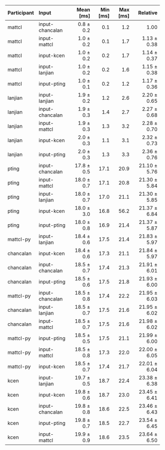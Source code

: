 | Participant | Input | Mean [ms] | Min [ms] | Max [ms] | Relative |
|:---|:---|---:|---:|---:|---:|
| mattcl | input-chancalan | 0.8 ± 0.2 | 0.1 | 1.2 | 1.00 |
| mattcl | input-mattcl | 1.0 ± 0.2 | 0.1 | 1.7 | 1.13 ± 0.38 |
| mattcl | input-kcen | 1.0 ± 0.2 | 0.2 | 1.7 | 1.14 ± 0.37 |
| mattcl | input-lanjian | 1.0 ± 0.2 | 0.2 | 1.6 | 1.15 ± 0.38 |
| mattcl | input-pting | 1.0 ± 0.1 | 0.2 | 1.2 | 1.17 ± 0.36 |
| lanjian | input-lanjian | 1.9 ± 0.2 | 1.2 | 2.6 | 2.20 ± 0.65 |
| lanjian | input-chancalan | 1.9 ± 0.3 | 1.4 | 2.7 | 2.27 ± 0.68 |
| lanjian | input-mattcl | 1.9 ± 0.3 | 1.3 | 3.2 | 2.28 ± 0.70 |
| lanjian | input-kcen | 2.0 ± 0.3 | 1.1 | 3.1 | 2.32 ± 0.73 |
| lanjian | input-pting | 2.0 ± 0.3 | 1.3 | 3.3 | 2.36 ± 0.76 |
| pting | input-chancalan | 17.8 ± 0.5 | 17.1 | 20.9 | 21.10 ± 5.76 |
| pting | input-mattcl | 18.0 ± 0.7 | 17.1 | 20.8 | 21.30 ± 5.84 |
| pting | input-lanjian | 18.0 ± 0.7 | 17.0 | 21.1 | 21.30 ± 5.85 |
| pting | input-kcen | 18.0 ± 3.0 | 16.8 | 56.2 | 21.37 ± 6.84 |
| pting | input-pting | 18.0 ± 0.8 | 16.9 | 21.4 | 21.37 ± 5.87 |
| mattcl-py | input-lanjian | 18.4 ± 0.6 | 17.5 | 21.4 | 21.83 ± 5.97 |
| chancalan | input-kcen | 18.4 ± 0.6 | 17.3 | 21.1 | 21.84 ± 5.97 |
| chancalan | input-chancalan | 18.5 ± 0.7 | 17.4 | 21.3 | 21.91 ± 6.01 |
| chancalan | input-pting | 18.5 ± 0.6 | 17.5 | 21.8 | 21.93 ± 6.00 |
| mattcl-py | input-chancalan | 18.5 ± 0.8 | 17.4 | 22.2 | 21.95 ± 6.03 |
| chancalan | input-lanjian | 18.5 ± 0.7 | 17.5 | 21.6 | 21.95 ± 6.02 |
| chancalan | input-mattcl | 18.5 ± 0.7 | 17.5 | 21.6 | 21.98 ± 6.02 |
| mattcl-py | input-pting | 18.5 ± 0.5 | 17.5 | 21.1 | 21.99 ± 6.00 |
| mattcl-py | input-mattcl | 18.5 ± 0.8 | 17.3 | 22.0 | 22.00 ± 6.05 |
| mattcl-py | input-kcen | 18.5 ± 0.7 | 17.4 | 21.7 | 22.01 ± 6.04 |
| kcen | input-lanjian | 19.7 ± 0.5 | 18.7 | 22.4 | 23.38 ± 6.38 |
| kcen | input-kcen | 19.8 ± 0.6 | 18.7 | 23.0 | 23.45 ± 6.41 |
| kcen | input-chancalan | 19.8 ± 0.8 | 18.6 | 22.5 | 23.46 ± 6.43 |
| kcen | input-pting | 19.8 ± 0.7 | 18.5 | 22.7 | 23.54 ± 6.45 |
| kcen | input-mattcl | 19.9 ± 0.9 | 18.6 | 23.5 | 23.64 ± 6.50 |
